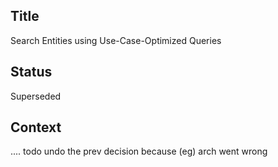 ## Title
Search Entities using Use-Case-Optimized Queries 

## Status
Superseded

## Context
.... todo undo the prev decision because (eg) arch went wrong